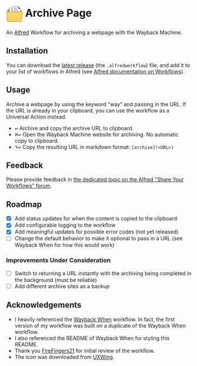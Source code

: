 # <img src="Workflow/icon.png" width="45" align="center" alt="icon"> Archive Page

An [Alfred](https://www.alfredapp.com) Workflow for archiving a webpage with the Wayback Machine.

## Installation

You can download the [latest release](https://github.com/Jython1415/alfred-archive-page/releases) (the `.alfredworkflow`) file, and add it to your list of workflows in Alfred (see [Alfred documentation on Workflows](https://www.alfredapp.com/help/workflows/)).

## Usage

Archive a webpage by using the keyword "way" and passing in the URL. If the URL is already in your clipboard, you can use the workflow as a Universal Action instead.

- <kbd>↩&#xFE0E;</kbd> Archive and copy the archive URL to clipboard.
- <kbd>⌘</kbd><kbd>↩&#xFE0E;</kbd> Open the Wayback Machine website for archiving. No automatic copy to clipboard.
- <kbd>⌥</kbd><kbd>↩&#xFE0E;</kbd> Copy the resulting URL in markdown format: `[archive](<URL>)`

## Feedback

Please provide feedback in [the dedicated topic on the Alfred "Share Your Workflows" forum](https://www.alfredforum.com/forum/3-share-your-workflows/).

## Roadmap

- [x] Add status updates for when the content is copied to the clipboard
- [x] Add configurable logging to the workflow
- [x] Add meaningful updates for possible error codes (not yet released)
- [ ] Change the default behavior to make it optional to pass in a URL (see Wayback When for how this would work)

### Improvements Under Consideration

- [ ] Switch to returning a URL instantly with the archiving being completed in the background (must be reliable)
- [ ] Add different archive sites as a backup

## Acknowledgements

- I heavily referenced the [Wayback When](https://github.com/alfredapp/wayback-when-workflow) workflow. In fact, the first version of my workflow was built on a duplicate of the Wayback When workflow.
- I also referenced the README of Wayback When for styling this README.
- Thank you [FireFingers21](https://www.alfredforum.com/profile/27846-firefingers21/) for initial review of the workflow.
- The icon was downloaded from [UXWing](https://uxwing.com).
